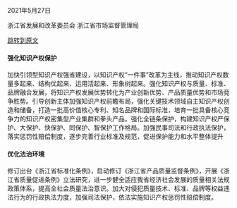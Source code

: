 2021年5月27日

浙江省发展和改革委员会 浙江省市场监督管理局

[跳转到原文](https://zhengce.zj.gov.cn/policyweb/httpservice/showinfo.do?infoid=eb797abdaf5e4f6da5c8925ef575542f)

#### 强化知识产权保护

加快引领型知识产权强省建设，以知识产权“一件事”改革为主线，推动知识产权数量多起来、结构优起来、运用活起来、形象树起来。强化知识产权与质量、标准、品牌融合发展，将知识产权发展优势转化为产业创新优势、产品质量优势和市场竞争胜势。引导创新主体加强知识产权前瞻布局，强化关键技术领域自主知识产权创造和储备，打造一批高价值核心专利、知名品牌和国际标准，培育一批具备核心竞争力的知识产权密集型产业集群和拳头产品。强化全链条保护，构建知识产权严保护、大保护、快保护、同保护、智保护工作格局。加强民事司法和行政执法保护，落实惩罚性赔偿制度，逐步完善行业标准及规范，促进保护能力和水平整体提升

#### 优化法治环境

修订出台《浙江省标准化条例》，启动修订《浙江省产品质量监督条例》，开展《浙江省质量促进条例》立法研究，进一步健全适应我省经济社会发展的质量相关法规政策体系，提高全社会质量法治意识。加大对侵犯质量技术、标准、品牌等权益违法行为的行政执法力度，加强司法保护，依法实施知识产权惩罚性赔偿制度。